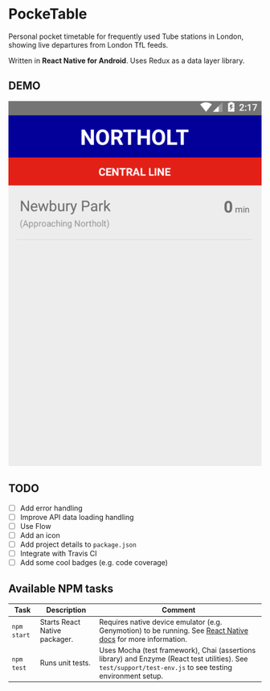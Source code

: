 # PockeTable

Personal pocket timetable for frequently used Tube stations in London, showing live departures from London TfL feeds.

Written in **React Native for Android**. Uses Redux as a data layer library.

## DEMO

![Demo](demo.gif)

## TODO
- [ ] Add error handling
- [ ] Improve API data loading handling
- [ ] Use Flow
- [ ] Add an icon
- [ ] Add project details to `package.json`
- [ ] Integrate with Travis CI
- [ ] Add some cool badges (e.g. code coverage)

## Available NPM tasks

| Task | Description | Comment |
| ---- | ----------- | ------- |
| `npm start` | Starts React Native packager. | Requires native device emulator (e.g. Genymotion) to be running. See [React Native docs](https://facebook.github.io/react-native/docs/getting-started.html) for more information. |
| `npm test` | Runs unit tests. | Uses Mocha (test framework), Chai (assertions library) and Enzyme (React test utilities). See `test/support/test-env.js` to see testing environment setup. |
